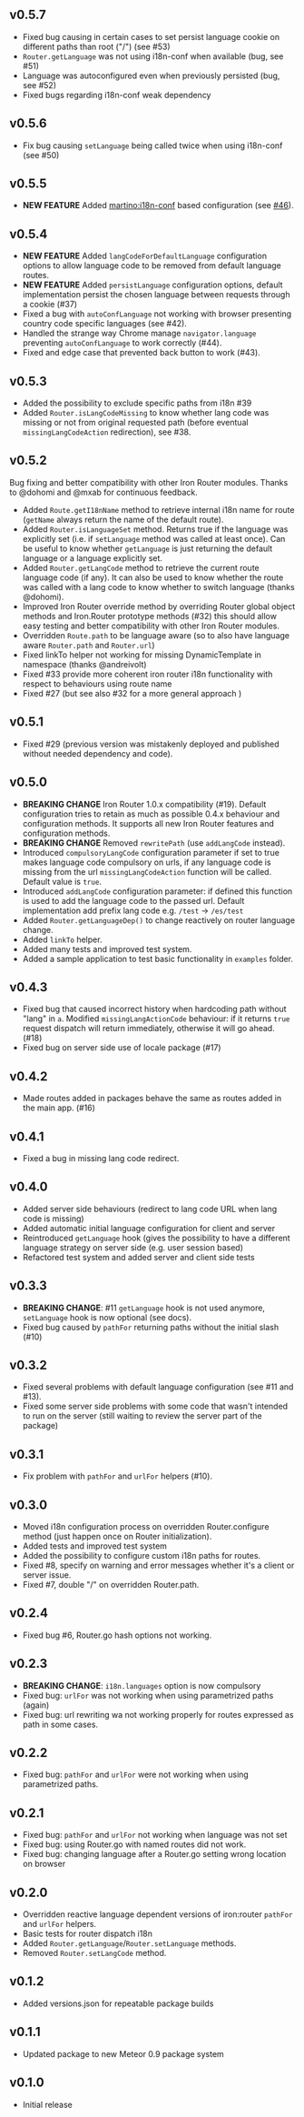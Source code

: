 ## v0.5.7

* Fixed bug causing in certain cases to set persist language cookie on different paths than root ("/") (see #53)
* ```Router.getLanguage``` was not using i18n-conf when available (bug, see #51)
* Language was autoconfigured even when previously persisted (bug, see #52)
* Fixed bugs regarding i18n-conf weak dependency 

## v0.5.6

* Fix bug causing ```setLanguage``` being called twice when using i18n-conf (see #50)

## v0.5.5

* **NEW FEATURE** Added [martino:i18n-conf](https://atmospherejs.com/martino/i18n-conf) based configuration (see [#46](https://github.com/yoolab/iron-router-i18n/issues/46)).


## v0.5.4

* **NEW FEATURE** Added ```langCodeForDefaultLanguage``` configuration options to allow language code to be removed from default language routes.
* **NEW FEATURE** Added ```persistLanguage``` configuration options, default implementation persist the chosen language between requests through a cookie (#37)
* Fixed a bug with ```autoConfLanguage``` not working with browser presenting country code specific languages (see #42).
* Handled the strange way Chrome manage ```navigator.language``` preventing ```autoConfLanguage``` to work correctly (#44).
* Fixed and edge case that prevented back button to work (#43).


## v0.5.3

* Added the possibility to exclude specific paths from i18n #39
* Added ```Router.isLangCodeMissing``` to know whether lang code was missing or not from original requested path (before
eventual ```missingLangCodeAction``` redirection), see #38.


## v0.5.2

Bug fixing and better compatibility with other Iron Router modules. Thanks to @dohomi and @mxab
for continuous feedback.

* Added ```Route.getI18nName``` method to retrieve internal i18n name for route (```getName``` always return the name
of the default route).
* Added ```Router.isLanguageSet``` method. Returns true if the language was explicitly set (i.e. if ```setLanguage```
method was called at least once). Can be useful to know whether ```getLanguage``` is just returning the default language
or a language explicitly set.
* Added ```Router.getLangCode``` method to retrieve the current route language code (if any). It can also be used to know
whether the route was called with a lang code to know whether to switch language (thanks @dohomi).
* Improved Iron Router override method by overriding Router global object methods and Iron.Router prototype methods (#32)
this should allow easy testing and better compatibility with other Iron Router modules.
* Overridden ```Route.path``` to be language aware (so to also have language aware ```Router.path``` and ```Router.url```)
* Fixed linkTo helper not working for missing DynamicTemplate in namespace (thanks @andreivolt)
* Fixed #33 provide more coherent iron router i18n functionality with respect to behaviours using route name
* Fixed #27 (but see also #32 for a more general approach )


## v0.5.1

* Fixed #29 (previous version was mistakenly deployed and published without needed dependency and code).


## v0.5.0

* **BREAKING CHANGE** Iron Router 1.0.x compatibility (#19). Default configuration tries to retain as much as
possible 0.4.x behaviour and configuration methods. It supports all new Iron Router features and configuration
methods.
* **BREAKING CHANGE** Removed `rewritePath` (use `addLangCode` instead).
* Introduced `compulsoryLangCode` configuration parameter if set to true makes language
code compulsory on urls, if any language code is missing from the url  `missingLangCodeAction` function will be called.
Default value is `true`.
* Introduced `addLangCode` configuration parameter: if defined this function is used to
add the language code to the passed url. Default implementation add prefix lang code e.g. `/test` -> `/es/test`
* Added `Router.getLanguageDep()` to change reactively on router language change.
* Added `linkTo` helper.
* Added many tests and improved test system.
* Added a sample application to test basic functionality in `examples` folder.


## v0.4.3

* Fixed bug that caused incorrect history when hardcoding path without "lang" in `a`. Modified `missingLangActionCode`
 behaviour: if it returns `true` request dispatch will return immediately, otherwise it will go ahead. (#18)
* Fixed bug on server side use of locale package (#17)


## v0.4.2

* Made routes added in packages behave the same as routes added in the main app. (#16)

## v0.4.1

* Fixed a bug in missing lang code redirect.

## v0.4.0

* Added server side behaviours (redirect to lang code URL when lang code is missing)
* Added automatic initial language configuration for client and server
* Reintroduced `getLanguage` hook (gives the possibility to have a different language strategy on server side (e.g. user session based)
* Refactored test system and added server and client side tests

## v0.3.3

* **BREAKING CHANGE**: #11 `getLanguage` hook is not used anymore, `setLanguage` hook is now optional (see docs).
* Fixed bug caused by `pathFor` returning paths without the initial slash (#10) 

## v0.3.2

* Fixed several problems with default language configuration (see #11 and #13).
* Fixed some server side problems with some code that wasn't intended to run on the server 
(still waiting to review the server part of the package)

## v0.3.1

* Fix problem with `pathFor` and `urlFor` helpers (#10).

## v0.3.0

* Moved i18n configuration process on overridden Router.configure method (just happen once on Router initialization).  
* Added tests and improved test system
* Added the possibility to configure custom i18n paths for routes. 
* Fixed #8, specify on warning and error messages whether it's a client or server issue.
* Fixed #7, double "/" on overridden Router.path.

## v0.2.4

* Fixed bug #6, Router.go hash options not working.

## v0.2.3

* **BREAKING CHANGE**: `i18n.languages` option is now compulsory
* Fixed bug: `urlFor` was not working when using parametrized paths (again)
* Fixed bug: url rewriting wa not working properly for routes expressed as path in some cases.

## v0.2.2

* Fixed bug: `pathFor` and `urlFor` were not working when using parametrized paths.


## v0.2.1

* Fixed bug: `pathFor` and `urlFor` not working when language was not set
* Fixed bug: using Router.go with named routes did not work.
* Fixed bug: changing language after a Router.go setting wrong location on browser

## v0.2.0

* Overridden reactive language dependent versions of iron:router `pathFor` and `urlFor` helpers.
* Basic tests for router dispatch i18n 
* Added `Router.getLanguage`/`Router.setLanguage` methods.
* Removed `Router.setLangCode` method.

## v0.1.2

* Added versions.json for repeatable package builds

## v0.1.1

* Updated package to new Meteor 0.9 package system

## v0.1.0

* Initial release


